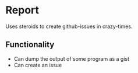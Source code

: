 # Report
Uses steroids to create github-issues in crazy-times.

## Functionality
- Can dump the output of some program as a gist
- Can create an issue

